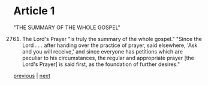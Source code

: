 # Article 1

"THE SUMMARY OF THE WHOLE GOSPEL"

2761. The Lord's Prayer "is truly the summary of the whole gospel." "Since the Lord . . . after handing over the practice of prayer, said elsewhere, 'Ask and you will receive,' and since everyone has petitions which are peculiar to his circumstances, the regular and appropriate prayer [the Lord's Prayer] is said first, as the foundation of further desires."

[previous](https://github.com/Tenari/non-fiction/blob/master/catechism/__P9V.md) | [next](https://github.com/Tenari/non-fiction/blob/master/catechism/__P9X.md)